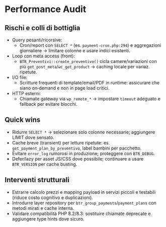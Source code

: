 # Performance Audit

## Rischi e colli di bottiglia
- Query pesanti/ricorsive:
  - Cron/report con `SELECT *` (es. `payment-cron.php:294`) e aggregazioni giornaliere → limitare colonne e usare indici esistenti.
- Loop con meta access (front):
  - `BTR_Preventivi::create_preventivo()` cicla camere/variazioni con più `get_post_meta`/`wc_get_product` → caching locale per variaz. ripetute.
- I/O file:
  - Scritture frequenti di template/email/PDF in runtime: assicurare che siano on‑demand e non in page load critici.
- HTTP esterni:
  - Chiamate gateway via `wp_remote_*` → impostare `timeout` adeguato e fallback per evitare blocchi.

## Quick wins
- Ridurre `SELECT *` → selezionare solo colonne necessarie; aggiungere LIMIT dove sensato.
- Cache breve (transient) per letture ripetute: es. `get_payment_plan_by_preventivo`, label bambini per pacchetto.
- Evitare `error_log` rumorosi in produzione; proteggere con `BTR_DEBUG`.
- Defer/lazy per asset JS/CSS dove possibile; continuare a usare `BTR_VERSION` per cache busting.

## Interventi strutturali
- Estrarre calcolo prezzi e mapping payload in servizi piccoli e testabili (riduce costo cognitivo e duplicazioni).
- Introdurre layer repository per `btr_group_payments`/`payment_plans` con metodi mirati e cache interna.
- Validare compatibilità PHP 8.2/8.3: sostituire chiamate deprecate e aggiungere type hints dove sicuro.

